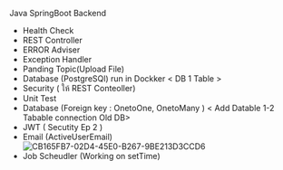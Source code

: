 Java SpringBoot Backend

- Health Check
- REST Controller
- ERROR  Adviser
- Exception Handler
- Panding Topic(Upload File)
- Database (PostgreSQl) run in Dockker < DB 1 Table >
- Security ( ให้ REST Conteoller)
- Unit Test
- Database (Foreign key : OnetoOne, OnetoMany ) < Add Datable 1-2 Tabable connection Old DB>
- JWT ( Secutity Ep 2 )
- Email (ActiveUserEmail)
![CB165FB7-02D4-45E0-B267-9BE213D3CCD6](https://user-images.githubusercontent.com/106970646/184545855-8a9faf94-1fb0-4f83-9bc4-08ebc9cb7aa5.jpg)
- Job Scheudler (Working on setTime)

